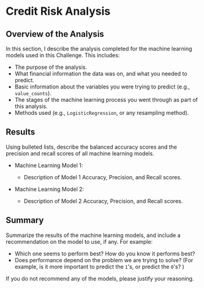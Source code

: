 # Credit Risk Analysis

## Overview of the Analysis

In this section, I describe the analysis completed for the machine learning models used in this Challenge. This includes:

* The purpose of the analysis.
* What financial information the data was on, and what you needed to predict.
* Basic information about the variables you were trying to predict (e.g., `value_counts`).
* The stages of the machine learning process you went through as part of this analysis.
* Methods used (e.g., `LogisticRegression`, or any resampling method).

## Results

Using bulleted lists, describe the balanced accuracy scores and the precision and recall scores of all machine learning models.

* Machine Learning Model 1:
  * Description of Model 1 Accuracy, Precision, and Recall scores.



* Machine Learning Model 2:
  * Description of Model 2 Accuracy, Precision, and Recall scores.

## Summary

Summarize the results of the machine learning models, and include a recommendation on the model to use, if any. For example:
* Which one seems to perform best? How do you know it performs best?
* Does performance depend on the problem we are trying to solve? (For example, is it more important to predict the `1`'s, or predict the `0`'s? )

If you do not recommend any of the models, please justify your reasoning.
